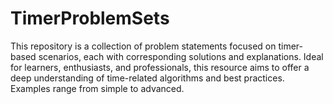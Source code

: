 # TimerProblemSets
This repository is a collection of problem statements focused on timer-based scenarios, each with corresponding solutions and explanations. Ideal for learners, enthusiasts, and professionals, this resource aims to offer a deep understanding of time-related algorithms and best practices. Examples range from simple to advanced.
